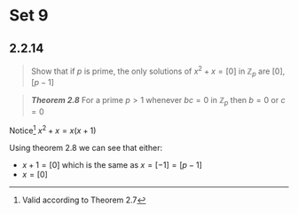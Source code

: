 # Set 9

## 2.2.14

> Show that if $p$ is prime, the only solutions of $x^2+x=[0]$ in $\mathbb{Z}_p$ are $[0], [p-1]$

> ***Theorem 2.8***
> For a prime $p>1$ whenever $bc=0$ in $\mathbb{Z}_p$ then $b=0$ or $c=0$

Notice[^1] $x^2+x = x(x+1)$ 

Using theorem 2.8 we can see that either:
+ $x+1=[0]$ which is the same as $x=[-1]=[p-1]$
+ $x=[0]$


[^1]: Valid according to Theorem 2.7